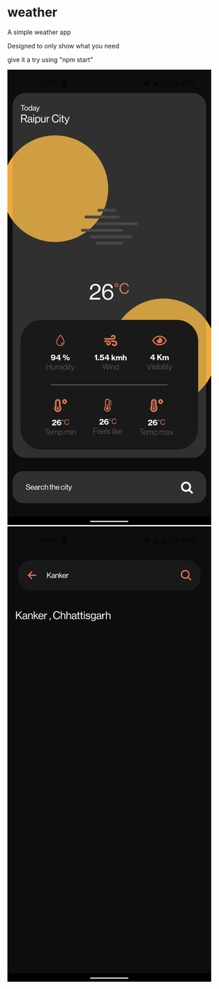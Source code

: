 # weather

A simple weather app

Designed to only show what you need 

give it a try using 
"npm start"

![alt text](./screenshots/Simple_screenshot1.png)
![alt text](./screenshots/Simple_screenshot2.png)